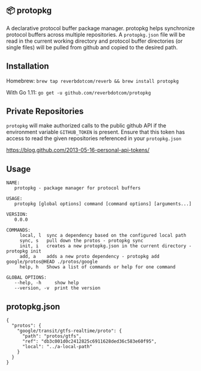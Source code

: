 📦 protopkg
---

A declarative protocol buffer package manager. protopkg helps synchronize protocol buffers across multiple repositories. A `protopkg.json` file will be read in the current working directory and protocol buffer directories (or single files) will be pulled from github and copied to the desired path.

## Installation
Homebrew: `brew tap reverbdotcom/reverb && brew install protopkg`

With Go 1.11: `go get -u github.com/reverbdotcom/protopkg`

## Private Repositories
`protopkg` will make authorized calls to the public github API if the environment variable `GITHUB_TOKEN` is present. Ensure that this token has access to read the given repositories referenced in your `protopkg.json`

https://blog.github.com/2013-05-16-personal-api-tokens/

## Usage
```
NAME:
   protopkg - package manager for protocol buffers

USAGE:
   protopkg [global options] command [command options] [arguments...]

VERSION:
   0.0.0

COMMANDS:
     local, l  sync a dependency based on the configured local path
     sync, s   pull down the protos - protopkg sync
     init, i   creates a new protopkg.json in the current directory - protopkg init
     add, a    adds a new proto dependency - protopkg add google/protos@HEAD ./protos/google
     help, h   Shows a list of commands or help for one command

GLOBAL OPTIONS:
   --help, -h     show help
   --version, -v  print the version
```

## protopkg.json
```
{
  "protos": {
    "google/transit/gtfs-realtime/proto": {
      "path": "protos/gtfs",
      "ref": "db3c001d0c2412825c6911628ded36c583e60f95",
      "local": "../a-local-path"
    }
  }
}
```

